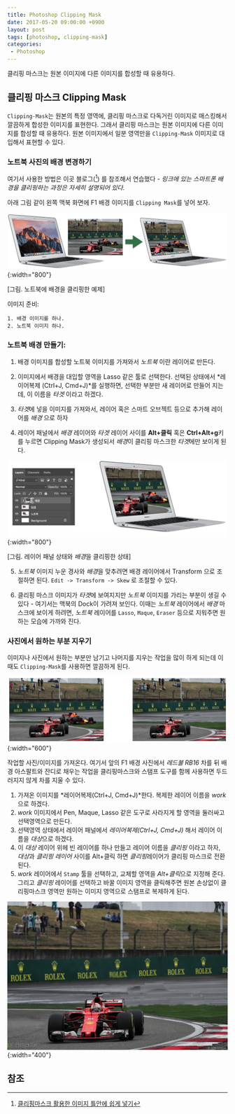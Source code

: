 ```yaml
---
title: Photoshop Clipping Mask
date: 2017-05-20 09:00:00 +0900
layout: post
tags: [photoshop, clipping-mask]
categories: 
 - Photoshop
---
```


클리핑 마스크는 원본 이미지에 다른 이미지를 합성할 때 유용하다.

## 클리핑 마스크 Clipping Mask

`Clipping-Mask`는 원본의 특정 영역에, 클리핑 마스크로 다독거린 이미지로 매스킹해서 깔끔하게 합성한 이미지를 표현한다. 그래서 클리핑 마스크는 원본 이미지에 다른 이미지를 합성할 때 유용하다. 원본 이미지에서 일분 영역만을 `Clipping-Mask` 이미지로 대입해서 표현할 수 있다.


### 노트북 사진의 배경 변경하기

여기서 사용한 방법은 이곳 블로그([^1]) 를 참조해서 연습했다 - *링크에 있는 스마트폰 배경을 클리핑하는 과정은 자세히 설명되어 있다.*

아래 그림 같이 왼쪽 맥북 화면에 F1 배경 이미지를 `Clipping Mask`를 넣어 보자.

![](/images/photoshop/clipping-mask-sample.png){:width="800"}

[그림. 노트북에 배경을 클리핑한 예제]

이미지 준비:

    1. 배경 이미지를 하나.
    2. 노트북 이미지 하나.

### 노트북 배경 만들기:

1. 배경 이미지를 합성할 노트북 이미지를 가져와서 *노트북* 이란 레이어로 만든다.

2. 이미지에서 배경을 대입할 영역을 Lasso 같은 툴로 선택한다. 선택된 상태에서 *레이어복제 (Ctrl+J, Cmd+J)*를 실행하면, 선택한 부분만 새 레이어로 만들어 지는데, 이 이름을 *타겟* 이라고 하겠다.

3. *타겟*에 넣을 이미지를 가져와서, 레이어 혹은 스마트 오브젝트 등으로 추가해 레이어를 *배경* 으로 하자

4. 레이어 패널에서 *배경* 레이어와 *타겟* 레이어 사이를 **Alt+클릭** 혹은 **Ctrl+Alt+g**키를 누르면 Clipping Mask가 생성되서 *배경*이 클리핑 마스크한 *타겟*에만 보이게 된다.

![](/images/photoshop/clipping-mask-sample4.png){:width="800"}

[그림. 레이어 패널 상태와 *배경*을 클리핑한 상태]

5. *노트북* 이미지 누운 경사와 *배경*을 맞추려면 배경 레이어에서 Transform 으로 조절하면 된다. `Edit -> Transform -> Skew` 로 조절할 수 있다.

6. 클리핑 마스크 이미지가 *타겟*에 보여지지만 *노트북* 이미지를 가리는 부분이 생길 수 있다 - 여기서는 맥북의 Dock이 가려져 보인다.
이때는 *노트북* 레이어에서 *배경* 마스크에 보이게 하려면, *노트북* 레이어를 `Lasso`, `Maque`, `Eraser` 등으로 지워주면 원하는 모습에 가까와 진다.



### 사진에서 원하는 부분 지우기

이미지나 사진에서 원하는 부분만 남기고 나머지를 지우는 작업을 많이 하게 되는데 이때도 `Clipping-Mask`를 사용하면 깔끔하게 된다. 

![](/images/photoshop/clipping-mask-sample6.png){:width="600"}

작업할 사진/이미지를 가져온다. 여기서 앞의 F1 배경 사진에서 *레드불 RB16* 차를 뒤 배경 아스팔트와 잔디로 채우는 작업을 클리핑마스크와 스탬프 도구를 함께 사용하면 두드러지지 않게 차를 지울 수 있다. 

1. 가져온 이미지를 *레이어복제(Ctrl+J, Cmd+J)*한다. 복제한 레이어 이름을 *work*으로 하겠다.
2. *work* 이미지에서 Pen, Maque, Lasso 같은 도구로 사라지게 할 영역을 둘러싸고 선택영역으로 만든다.
3. 선택영역 상태에서 레이어 패널에서 *레이어복제(Ctrl+J, Cmd+J)* 해서 레이어 이름을 *대상*으로 하겠다.
4. 이 *대상* 레이어 위헤 빈 레이어를 하나 만들고 레이어 이름을 *클리핑* 이라고 하자, *대상*과 *클리핑 레이어* 사이를 Alt+클릭 하면 *클리핑*레이어가 클리핑 마스크로 전환된다.
5. *work* 레이어에서 `Stamp` 툴을 선택하고, 교체할 영역을 *Alt+클릭*으로 지정해 준다. 그리고 *클리핑* 레이어를 선택하고 바꿀 이미지 영역을 클릭해주면 원본 손상없이 클리핑마스크 영역만 원하는 이미지 영역으로 스탬프로 복제하게 된다.

![](/images/photoshop/clipping-mask-sample5.png){:width="400"}


## 참조

[^1]: [클리핑마스크 활용한 이미지 틀안에 쉽게 넣기](http://rollstory.tistory.com/entry/포토샵클리핑-마스크를-활용한-이미지-틀안에-쉽게-넣기)
